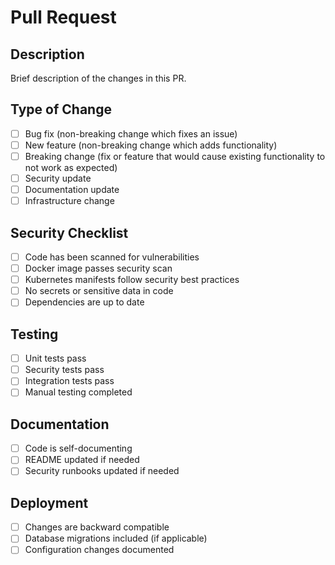 # Pull Request

## Description

Brief description of the changes in this PR.

## Type of Change

- [ ] Bug fix (non-breaking change which fixes an issue)
- [ ] New feature (non-breaking change which adds functionality)
- [ ] Breaking change (fix or feature that would cause existing functionality to not work as expected)
- [ ] Security update
- [ ] Documentation update
- [ ] Infrastructure change

## Security Checklist

- [ ] Code has been scanned for vulnerabilities
- [ ] Docker image passes security scan
- [ ] Kubernetes manifests follow security best practices
- [ ] No secrets or sensitive data in code
- [ ] Dependencies are up to date

## Testing

- [ ] Unit tests pass
- [ ] Security tests pass
- [ ] Integration tests pass
- [ ] Manual testing completed

## Documentation

- [ ] Code is self-documenting
- [ ] README updated if needed
- [ ] Security runbooks updated if needed

## Deployment

- [ ] Changes are backward compatible
- [ ] Database migrations included (if applicable)
- [ ] Configuration changes documented
